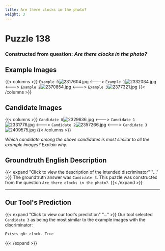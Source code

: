 ```yaml
---
title: Are there clocks in the photo?
weight: 3
---
```


# Puzzle 138
### Constructed from question: _Are there clocks in the photo?_


## Example Images
{{< columns >}}
`Example 0`![2317604.jpg](/gqa_images/2317604.jpg)
<--->
`Example 1`![2332034.jpg](/gqa_images/2332034.jpg)
<--->
`Example 2`![2370854.jpg](/gqa_images/2370854.jpg)
<--->
`Example 3`![2377321.jpg](/gqa_images/2377321.jpg)
{{< /columns >}}

## Candidate Images
{{< columns >}}
`Candidate 0`![2329636.jpg](/gqa_images/2329636.jpg)
<--->
`Candidate 1`![2331776.jpg](/gqa_images/2331776.jpg)
<--->
`Candidate 2`![2357266.jpg](/gqa_images/2357266.jpg)
<--->
`Candidate 3`![2409575.jpg](/gqa_images/2409575.jpg)
{{< /columns >}}

*Which candidate among the above candidates is most similar to all the example images? Explain why.*

## Groundtruth English Description

{{< expand "Click to view the description of the intended discriminator" "..." >}}
The groundtruth answer was `Candidate 3`. This puzzle was constructed from the question `Are there clocks in the photo?`.
{{< /expand >}}

---

## Our Tool's Prediction

{{< expand "Click to view our tool's prediction" "..." >}}
Our tool selected `Candidate 3` as being the most similar to the example images with the discriminator:
```plaintext
Exists q0: clock. True
```
{{< /expand >}}
